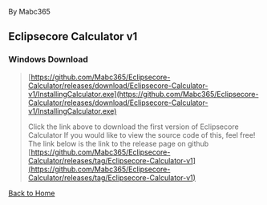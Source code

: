 By Mabc365

## Eclipsecore Calculator v1

### Windows Download
> [https://github.com/Mabc365/Eclipsecore-Calculator/releases/download/Eclipsecore-Calculator-v1/InstallingCalculator.exe](https://github.com/Mabc365/Eclipsecore-Calculator/releases/download/Eclipsecore-Calculator-v1/InstallingCalculator.exe)
> 
> Click the link above to download the first version of Eclipsecore Calculator
> If you would like to view the source code of this, feel free! The link below is the link to the release page on github
> [https://github.com/Mabc365/Eclipsecore-Calculator/releases/tag/Eclipsecore-Calculator-v1](https://github.com/Mabc365/Eclipsecore-Calculator/releases/tag/Eclipsecore-Calculator-v1)



[Back to Home](https://www.eclipsecore.net)
